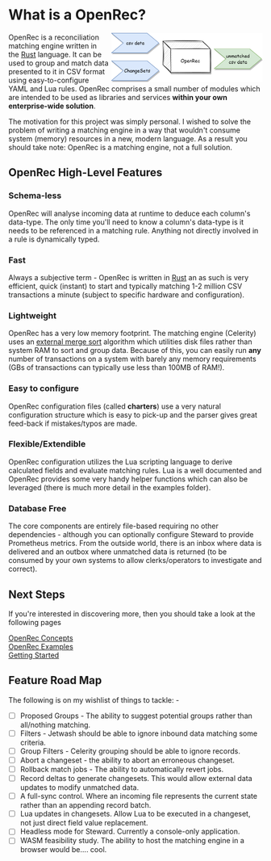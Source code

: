 # What is a OpenRec?

<img src="docs/overview.png" align="right" style="padding-left: 5px" width="300px"/>

OpenRec is a reconciliation matching engine written in the [Rust](https://www.rust-lang.org/) language. It can be used to group and match data presented to it in CSV format using easy-to-configure YAML and Lua rules. OpenRec comprises a small number of modules which are intended to be used as libraries and services **within your own enterprise-wide solution**.

The motivation for this project was simply personal. I wished to solve the problem of writing a matching engine in a way that wouldn't consume system (memory) resources in a new, modern language. As a result you should take note: OpenRec is a matching engine, not a full solution.

## OpenRec High-Level Features

### Schema-less

OpenRec will analyse incoming data at runtime to deduce each column's data-type. The only time you'll need to know a column's data-type is it needs to be referenced in a matching rule. Anything not directly involved in a rule is dynamically typed.

### Fast

Always a subjective term - OpenRec is written in [Rust](https://www.rust-lang.org/) an as such is very efficient, quick (instant) to start and typically matching 1-2 million CSV transactions a minute (subject to specific hardware and configuration).

### Lightweight

OpenRec has a very low memory footprint. The matching engine (Celerity) uses an [external merge sort](https://en.wikipedia.org/wiki/External_sorting) algorithm which utilities disk files rather than system RAM to sort and group data. Because of this, you can easily run **any** number of transactions on a system with barely any memory requirements (GBs of transactions can typically use less than 100MB of RAM!).

### Easy to configure

OpenRec configuration files (called **charters**) use a very natural configuration structure which is easy to pick-up and the parser gives great feed-back if mistakes/typos are made.


### Flexible/Extendible

OpenRec configuration utilizes the Lua scripting language to derive calculated fields and evaluate matching rules. Lua is a well documented and OpenRec provides some very handy helper functions which can also be leveraged (there is much more detail in the examples folder).

### Database Free

The core components are entirely file-based requiring no other dependencies - although you can optionally configure Steward to provide Prometheus metrics. From the outside world, there is an inbox where data is delivered and an outbox where unmatched data is returned (to be consumed by your own systems to allow clerks/operators to investigate and correct).


## Next Steps

If you're interested in discovering more, then you should take a look at the following pages

[OpenRec Concepts](docs/concepts.md)<br>
[OpenRec Examples](docs/examples.md)<br>
[Getting Started](docs/getting_started.md)<br>

## Feature Road Map

The following is on my wishlist of things to tackle: -

* [ ] Proposed Groups - The ability to suggest potential groups rather than all/nothing matching.
* [ ] Filters - Jetwash should be able to ignore inbound data matching some criteria.
* [ ] Group Filters - Celerity grouping should be able to ignore records.
* [ ] Abort a changeset - the ability to abort an erroneous changeset.
* [ ] Rollback match jobs - The ability to automatically revert jobs.
* [ ] Record deltas to generate changesets. This would allow external data updates to modify unmatched data.
* [ ] A full-sync control. Where an incoming file represents the current state rather than an appending record batch.
* [ ] Lua updates in changesets. Allow Lua to be executed in a changeset, not just direct field value replacement.
* [ ] Headless mode for Steward. Currently a console-only application.
* [ ] WASM feasibility study. The ability to host the matching engine in a browser would be.... cool.
